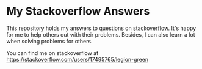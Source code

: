 # My Stackoverflow Answers
This repository holds my answers to questions on [stackoverflow](https://stackoverflow.com). It's happy for me to help others out with their problems. Besides, I can also learn a lot when solving problems for others.

You can find me on stackoverflow at https://stackoverflow.com/users/17495765/legion-green
